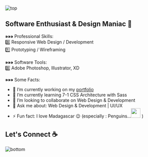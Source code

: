 ### 

<!--
**sirishtitaju/sirishtitaju** is a ✨ _special_ ✨ repository because its `README.md` (this file) appears on your GitHub profile.

Here are some ideas to get you started:

- 🔭 I’m currently working on ...
- 🌱 I’m currently learning ...
- 👯 I’m looking to collaborate on ...
- 🤔 I’m looking for help with ...
- 💬 Ask me about ...
- 📫 How to reach me: ...
- 😄 Pronouns: ...
- ⚡ Fun fact: ...
-->
<!-- height:50vh; display:flex; justify-content:center; align-items:center -->
<!-- <img src="https://i.ibb.co/7NSWvm4/top.png" alt="top" border="0"> -->
<img src="https://i.ibb.co/VjR6FYJ/top.png" alt="top" border="0">

## Software Enthusiast & Design Maniac 👹 
⁍⁍⁍ Professional Skills: <br/>
0️⃣ Responsive Web Design / Development  <br/>
1️⃣ Prototyping / Wireframing  <br/>
 <br/>
⁍⁍⁍ Software Tools:  <br/>
0️⃣ Adobe Photoshop, Illustrator, XD 
<p></p>
 
⁍⁍⁍ Some Facts:
- 🔭 I’m currently working on my <a href="http://sirishtitaju.com.np/" target="_blank">portfolio</a>
- 🌱 I’m currently learning 7-1 CSS Architecture with Sass
- 👯 I’m looking to collaborate on Web Design & Development
- 💬 Ask me about: Web Design & Development | UI/UX
- ⚡ Fun fact: I love Madagascar 😉 (especially : Penguins...<img width="30" src ="https://media.giphy.com/media/Cmr1OMJ2FN0B2/giphy.gif"/> ) </p>

## Let's Connect ☕

<img src="https://i.ibb.co/10BCGxR/bottom.png" alt="bottom" border="0">

<div align ="center">
</div>
<!-- <img src="https://i.ibb.co/Fg18qvf/bottom.png" alt="bottom" border="0"> -->

